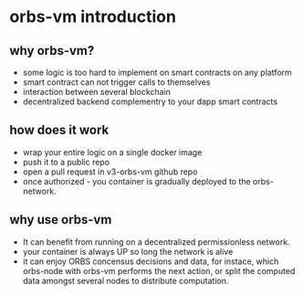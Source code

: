 # orbs-vm introduction

## why orbs-vm?
- some logic is too hard to implement on smart contracts on any platform
- smart contract can not trigger calls to themselves
- interaction between several blockchain
- decentralized backend complementry to your dapp smart contracts

## how does it work
- wrap your entire logic on a single docker image
- push it to a public repo
- open a pull request in v3-orbs-vm github repo
- once authorized - you container is gradually deployed to the orbs-network.

## why use orbs-vm
- It can benefit from running on a decentralized permissionless network.
- your container is always UP so long the network is alive
- it can enjoy ORBS concensus decisions and data, for instace, which orbs-node with orbs-vm performs the next action, or split the computed data amongst several nodes to distribute computation.

